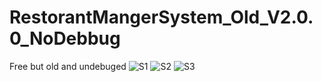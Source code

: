 # RestorantMangerSystem_Old_V2.0.0_NoDebbug
Free but old and undebuged
![S1](https://user-images.githubusercontent.com/42687107/139698971-9d566f82-69c5-4b11-bb55-4308ebd03fc6.png)
![S2](https://user-images.githubusercontent.com/42687107/139698976-0548d30e-6d06-47ef-8ab7-56bfe0ad9281.png)
![S3](https://user-images.githubusercontent.com/42687107/139698979-dbc9f18a-2262-49ed-8f37-e5031b91f7ce.png)
